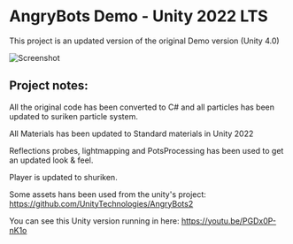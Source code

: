 AngryBots Demo - Unity 2022 LTS
============================


This project is an updated version of the original Demo version (Unity 4.0)


![Screenshot](angryBots.jpg)


Project notes:
-------------------


All the original code has been converted to C# and all particles has been updated to suriken particle system.

All Materials has been updated to Standard materials in Unity 2022

Reflections probes, lightmapping and PotsProcessing has been used  to get an updated look & feel.

Player is updated to shuriken.

Some assets hans been used from the unity's project: https://github.com/UnityTechnologies/AngryBots2


You can see this Unity version running in here: https://youtu.be/PGDx0P-nK1o








